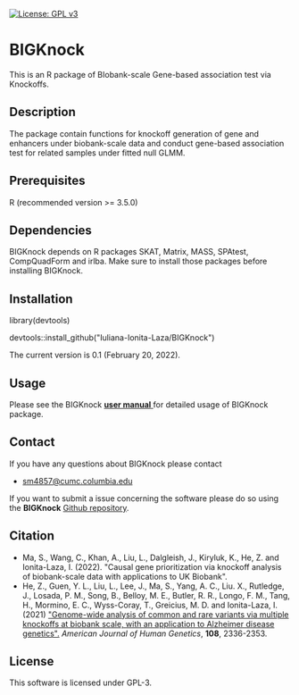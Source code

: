 [![License: GPL v3](https://img.shields.io/badge/License-GPLv3-blue.svg)](https://www.gnu.org/licenses/gpl-3.0)
# BIGKnock 
This is an R package of BIobank-scale Gene-based association test via Knockoffs.

## Description
The package contain functions for knockoff generation of gene and enhancers under biobank-scale data and conduct gene-based association test for related samples under fitted null GLMM.

## Prerequisites
R (recommended version >= 3.5.0)

## Dependencies
BIGKnock depends on R packages SKAT, Matrix, MASS, SPAtest, CompQuadForm and irlba. Make sure to install those packages before installing BIGKnock.
    
## Installation
library(devtools) 

devtools::install_github("Iuliana-Ionita-Laza/BIGKnock")

The current version is 0.1 (February 20, 2022).

## Usage
Please see the BIGKnock <a href="https://github.com/Iuliana-Ionita-Laza/BIGKnock/blob/master/BIGKnock_0.1.pdf"> **user manual** </a> for detailed usage of BIGKnock package. 

## Contact
If you have any questions about BIGKnock please contact

- <sm4857@cumc.columbia.edu>

If you want to submit a issue concerning the software please do so using the **BIGKnock** [Github repository](https://github.com/Iuliana-Ionita-Laza/BIGKnock/issues).


## Citation
* Ma, S., Wang, C., Khan, A., Liu, L., Dalgleish, J., Kiryluk, K., He, Z. and Ionita-Laza, I. (2022). "Causal gene prioritization via knockoff analysis of biobank-scale data with applications to UK Biobank". 
* He, Z., Guen, Y. L., Liu, L., Lee, J., Ma, S., Yang, A. C.,  Liu. X., Rutledge, J., Losada, P. M., Song, B., Belloy, M. E., Butler, R. R., Longo, F. M., Tang, H., Mormino, E. C., Wyss-Coray, T., Greicius, M. D. and Ionita-Laza, I. (2021) ["Genome-wide analysis of common and rare variants via multiple knockoffs at biobank scale, with an application to Alzheimer disease genetics".](https://doi.org/10.1016/j.ajhg.2021.10.009) _American Journal of Human Genetics_, **108**, 2336-2353.


## License
This software is licensed under GPL-3.

